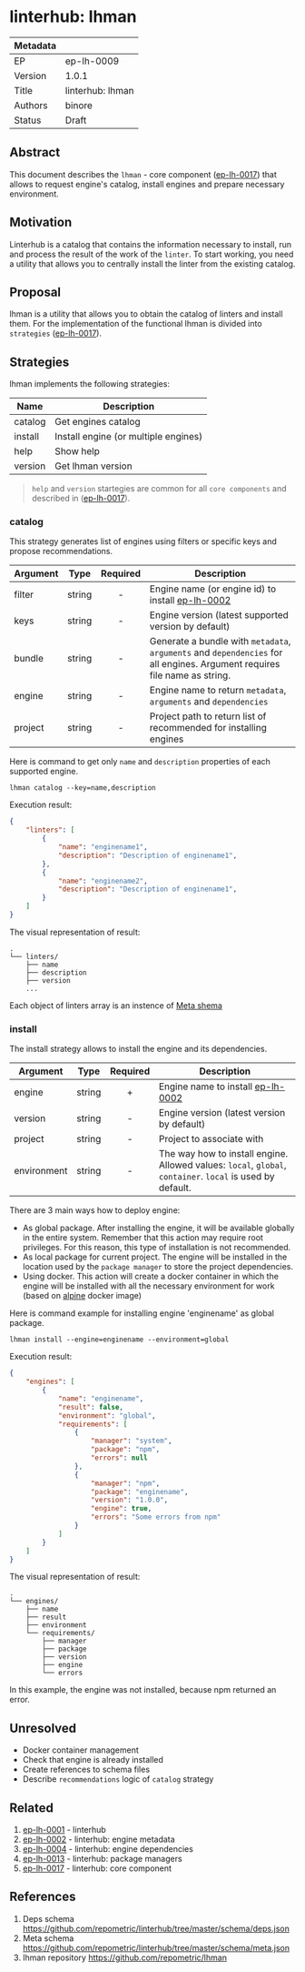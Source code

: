 # linterhub: lhman

| Metadata     |                                         |
| ------------ |-----------------------------------------|
| EP           | ep-lh-0009                              |
| Version      | 1.0.1                                   |
| Title        | linterhub: lhman                        |
| Authors      | binore                                  |
| Status       | Draft                                   |

## Abstract

This document describes the `lhman` - core component ([ep-lh-0017](#related)) that allows to request engine's catalog, install engines and prepare necessary environment.

## Motivation

Linterhub is a catalog that contains the information necessary to install, run and process the result of the work of the `linter`. To start working, you need a utility that allows you to centrally install the linter from the existing catalog.

## Proposal

lhman is a utility that allows you to obtain the catalog of linters and install them. For the implementation of the functional lhman is divided into `strategies` ([ep-lh-0017](#related)).

## Strategies

lhman implements the following strategies:

| Name         | Description                          |
| -            | -                                    |
| catalog      | Get engines catalog                  |
| install      | Install engine (or multiple engines) |
| help         | Show help                            |
| version      | Get lhman version                    |

> `help` and `version` startegies are common for all `core components` and described in ([ep-lh-0017](#related)).

### catalog

This strategy generates list of engines using filters or specific keys and propose recommendations.

| Argument    | Type     | Required | Description                                                                                                               |
| -           | :-:      | :-:      | -                                                                                                                         |
| filter      | string   | -        | Engine name (or engine id) to install [ep-lh-0002](#related)                                                              |
| keys        | string   | -        | Engine version (latest supported version by default)                                                                      |
| bundle      | string   | -        | Generate a bundle with `metadata`, `arguments` and `dependencies` for all engines. Argument requires file name as string. |
| engine      | string   | -        | Engine name to return `metadata`, `arguments` and `dependencies`                                                          |
| project     | string   | -        | Project path to return list of recommended for installing engines                                                         |

Here is command to get only `name` and `description` properties of each supported engine.

`lhman catalog --key=name,description`

Execution result:

```json
{
    "linters": [
        {
            "name": "enginename1",
            "description": "Description of enginename1",
        },
        {
            "name": "enginename2",
            "description": "Description of enginename1",
        }
    ]
}
```

The visual representation of result:

```
.
└── linters/
    ├── name 
    ├── description
    ├── version
    ...
```

Each object of linters array is an instence of [Meta shema](#references)

### install

The install strategy allows to install the engine and its dependencies. 

| Argument    | Type     | Required | Description |
| -           | :-:      | :-:      | -           |
| engine      | string   | +        | Engine name to install [ep-lh-0002](#related) |
| version     | string   | -        | Engine version (latest version by default) |
| project     | string   | -        | Project to associate with |
| environment | string   | -        | The way how to install engine. Allowed values: `local`, `global`, `container`. `local` is used by default. |

There are 3 main ways how to deploy engine:
* As global package. After installing the engine, it will be available globally in the entire system. Remember that this action may require root privileges. For this reason, this type of installation is not recommended.
* As local package for current project. The engine will be installed in the location used by the `package manager` to store the project dependencies.
* Using docker. This action will create a docker container in which the engine will be installed with all the necessary environment for work (based on [alpine](https://hub.docker.com/_/alpine/) docker image)

Here is command example for installing engine 'enginename' as global package.

`lhman install --engine=enginename --environment=global`

Execution result:

```json
{
    "engines": [
        {
            "name": "enginename",
            "result": false,
            "environment": "global",
            "requirements": [
                {
                    "manager": "system",
                    "package": "npm",
                    "errors": null
                },
                {
                    "manager": "npm",
                    "package": "enginename",
                    "version": "1.0.0",
                    "engine": true,
                    "errors": "Some errors from npm"
                }
            ]
        }
    ]
}
```

The visual representation of result:

```
.
└── engines/
    ├── name
    ├── result
    ├── environment
    └── requirements/
        ├── manager
        ├── package
        ├── version
        ├── engine
        └── errors
```

In this example, the engine was not installed, because npm returned an error.

## Unresolved

- Docker container management
- Check that engine is already installed
- Create references to schema files
- Describe `recommendations` logic of `catalog` strategy

## Related

1. [ep-lh-0001](ep-lh-0001.md) - linterhub
2. [ep-lh-0002](ep-lh-0002.md) - linterhub: engine metadata
3. [ep-lh-0004](ep-lh-0004.md) - linterhub: engine dependencies
4. [ep-lh-0013](ep-lh-0013.md) - linterhub: package managers
5. [ep-lh-0017](ep-lh-0017.md) - linterhub: core component

## References

1. Deps schema <https://github.com/repometric/linterhub/tree/master/schema/deps.json>
2. Meta schema <https://github.com/repometric/linterhub/tree/master/schema/meta.json>
3. lhman repository <https://github.com/repometric/lhman>
